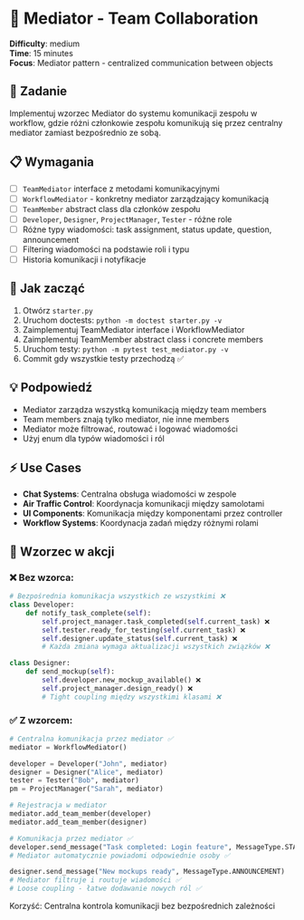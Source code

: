 # 👥 Mediator - Team Collaboration

**Difficulty**: medium \
**Time**: 15 minutes \
**Focus**: Mediator pattern - centralized communication between objects

## 🎯 Zadanie
Implementuj wzorzec Mediator do systemu komunikacji zespołu w workflow, gdzie różni członkowie zespołu komunikują się przez centralny mediator zamiast bezpośrednio ze sobą.

## 📋 Wymagania
- [ ] `TeamMediator` interface z metodami komunikacyjnymi
- [ ] `WorkflowMediator` - konkretny mediator zarządzający komunikacją
- [ ] `TeamMember` abstract class dla członków zespołu
- [ ] `Developer`, `Designer`, `ProjectManager`, `Tester` - różne role
- [ ] Różne typy wiadomości: task assignment, status update, question, announcement
- [ ] Filtering wiadomości na podstawie roli i typu
- [ ] Historia komunikacji i notyfikacje

## 🚀 Jak zacząć
1. Otwórz `starter.py`
2. Uruchom doctests: `python -m doctest starter.py -v`
3. Zaimplementuj TeamMediator interface i WorkflowMediator
4. Zaimplementuj TeamMember abstract class i concrete members
5. Uruchom testy: `python -m pytest test_mediator.py -v`
6. Commit gdy wszystkie testy przechodzą ✅

## 💡 Podpowiedź
- Mediator zarządza wszystką komunikacją między team members
- Team members znają tylko mediator, nie inne members
- Mediator może filtrować, routować i logować wiadomości
- Użyj enum dla typów wiadomości i ról

## ⚡ Use Cases
- **Chat Systems**: Centralna obsługa wiadomości w zespole
- **Air Traffic Control**: Koordynacja komunikacji między samolotami
- **UI Components**: Komunikacja między komponentami przez controller
- **Workflow Systems**: Koordynacja zadań między różnymi rolami

## 🔄 Wzorzec w akcji

### ❌ Bez wzorca:
```python
# Bezpośrednia komunikacja wszystkich ze wszystkimi ❌
class Developer:
    def notify_task_complete(self):
        self.project_manager.task_completed(self.current_task) ❌
        self.tester.ready_for_testing(self.current_task) ❌
        self.designer.update_status(self.current_task) ❌
        # Każda zmiana wymaga aktualizacji wszystkich związków ❌

class Designer:
    def send_mockup(self):
        self.developer.new_mockup_available() ❌
        self.project_manager.design_ready() ❌
        # Tight coupling między wszystkimi klasami ❌
```

### ✅ Z wzorcem:

```python
# Centralna komunikacja przez mediator ✅
mediator = WorkflowMediator()

developer = Developer("John", mediator)
designer = Designer("Alice", mediator)
tester = Tester("Bob", mediator)
pm = ProjectManager("Sarah", mediator)

# Rejestracja w mediator
mediator.add_team_member(developer)
mediator.add_team_member(designer)

# Komunikacja przez mediator ✅
developer.send_message("Task completed: Login feature", MessageType.STATUS_UPDATE)
# Mediator automatycznie powiadomi odpowiednie osoby ✅

designer.send_message("New mockups ready", MessageType.ANNOUNCEMENT)
# Mediator filtruje i routuje wiadomości ✅
# Loose coupling - łatwe dodawanie nowych ról ✅
```

Korzyść: Centralna kontrola komunikacji bez bezpośrednich zależności
